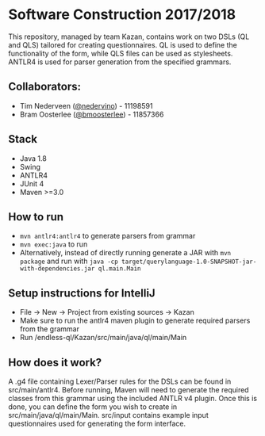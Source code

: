 # Software Construction 2017/2018
This repository, managed by team Kazan, contains work on two DSLs (QL and QLS) tailored for creating questionnaires. QL is used to define the functionality of the form, while QLS files can be used as stylesheets. ANTLR4 is used for parser generation from the specified grammars.


## Collaborators:
* Tim Nederveen ([@nedervino](mailto:tim.nederveen@hotmail.com)) - 11198591
* Bram Oosterlee ([@bmoosterlee](mailto:bram.oosterlee@student.uva.nl)) - 11857366

## Stack
* Java 1.8
* Swing
* ANTLR4
* JUnit 4
* Maven >=3.0

## How to run
* ```mvn antlr4:antlr4``` to generate parsers from grammar
* ```mvn exec:java``` to run
* Alternatively, instead of directly running generate a JAR with ```mvn package``` and run with ```java -cp target/querylanguage-1.0-SNAPSHOT-jar-with-dependencies.jar ql.main.Main``` 

## Setup instructions for IntelliJ
* File -> New -> Project from existing sources -> Kazan
* Make sure to run the antlr4 maven plugin to generate required parsers from the grammar
* Run /endless-ql/Kazan/src/main/java/ql/main/Main


## How does it work?
A .g4 file containing Lexer/Parser rules for the DSLs can be found in src/main/antlr4. Before running, Maven will need to generate the required classes from this grammar using the included ANTLR v4 plugin.
Once this is done, you can define the form you wish to create in src/main/java/ql/main/Main. src/input contains example input questionnaires used for generating the form interface.

